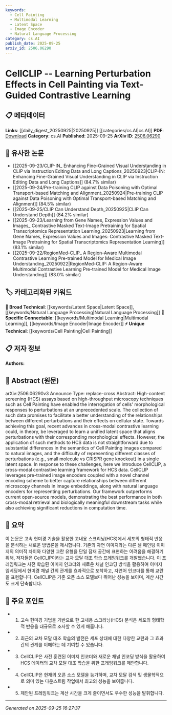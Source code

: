 ```yaml
---
keywords:
  - Cell Painting
  - Multimodal Learning
  - Latent Space
  - Image Encoder
  - Natural Language Processing
category: cs.AI
publish_date: 2025-09-25
arxiv_id: 2506.06290
---
```


<!-- KEYWORD_LINKING_METADATA:
{
  "processed_timestamp": "2025-09-25T16:27:37.511569",
  "vocabulary_version": "1.0",
  "selected_keywords": [
    "Cell Painting",
    "Multimodal Learning",
    "Latent Space",
    "Image Encoder",
    "Natural Language Processing"
  ],
  "rejected_keywords": [],
  "similarity_scores": {
    "Cell Painting": 0.78,
    "Multimodal Learning": 0.79,
    "Latent Space": 0.81,
    "Image Encoder": 0.77,
    "Natural Language Processing": 0.8
  },
  "extraction_method": "AI_prompt_based",
  "budget_applied": true,
  "candidates_json": {
    "candidates": [
      {
        "surface": "Cell Painting",
        "canonical": "Cell Painting",
        "aliases": [
          "HCS",
          "High-Content Screening"
        ],
        "category": "unique_technical",
        "rationale": "Cell Painting is a specific high-content screening assay crucial for understanding morphological responses to perturbations.",
        "novelty_score": 0.75,
        "connectivity_score": 0.65,
        "specificity_score": 0.85,
        "link_intent_score": 0.78
      },
      {
        "surface": "cross-modal contrastive learning",
        "canonical": "Multimodal Learning",
        "aliases": [
          "cross-modal learning"
        ],
        "category": "specific_connectable",
        "rationale": "Cross-modal contrastive learning is a form of multimodal learning that aligns different data types, enhancing connectivity with similar frameworks.",
        "novelty_score": 0.58,
        "connectivity_score": 0.82,
        "specificity_score": 0.72,
        "link_intent_score": 0.79
      },
      {
        "surface": "latent space",
        "canonical": "Latent Space",
        "aliases": [
          "embedding space"
        ],
        "category": "broad_technical",
        "rationale": "Latent space is a fundamental concept in machine learning for representing data in a lower-dimensional space, facilitating connections with various models.",
        "novelty_score": 0.45,
        "connectivity_score": 0.88,
        "specificity_score": 0.65,
        "link_intent_score": 0.81
      },
      {
        "surface": "image encoders",
        "canonical": "Image Encoder",
        "aliases": [
          "visual encoder"
        ],
        "category": "specific_connectable",
        "rationale": "Image encoders are crucial for processing visual data, linking to broader computer vision and machine learning applications.",
        "novelty_score": 0.55,
        "connectivity_score": 0.83,
        "specificity_score": 0.78,
        "link_intent_score": 0.77
      },
      {
        "surface": "natural language encoders",
        "canonical": "Natural Language Processing",
        "aliases": [
          "text encoders"
        ],
        "category": "broad_technical",
        "rationale": "Natural language encoders are integral to NLP, facilitating connections with language-based models and tasks.",
        "novelty_score": 0.5,
        "connectivity_score": 0.89,
        "specificity_score": 0.7,
        "link_intent_score": 0.8
      }
    ],
    "ban_list_suggestions": [
      "method",
      "performance",
      "experiment"
    ]
  },
  "decisions": [
    {
      "candidate_surface": "Cell Painting",
      "resolved_canonical": "Cell Painting",
      "decision": "linked",
      "scores": {
        "novelty": 0.75,
        "connectivity": 0.65,
        "specificity": 0.85,
        "link_intent": 0.78
      }
    },
    {
      "candidate_surface": "cross-modal contrastive learning",
      "resolved_canonical": "Multimodal Learning",
      "decision": "linked",
      "scores": {
        "novelty": 0.58,
        "connectivity": 0.82,
        "specificity": 0.72,
        "link_intent": 0.79
      }
    },
    {
      "candidate_surface": "latent space",
      "resolved_canonical": "Latent Space",
      "decision": "linked",
      "scores": {
        "novelty": 0.45,
        "connectivity": 0.88,
        "specificity": 0.65,
        "link_intent": 0.81
      }
    },
    {
      "candidate_surface": "image encoders",
      "resolved_canonical": "Image Encoder",
      "decision": "linked",
      "scores": {
        "novelty": 0.55,
        "connectivity": 0.83,
        "specificity": 0.78,
        "link_intent": 0.77
      }
    },
    {
      "candidate_surface": "natural language encoders",
      "resolved_canonical": "Natural Language Processing",
      "decision": "linked",
      "scores": {
        "novelty": 0.5,
        "connectivity": 0.89,
        "specificity": 0.7,
        "link_intent": 0.8
      }
    }
  ]
}
-->

# CellCLIP -- Learning Perturbation Effects in Cell Painting via Text-Guided Contrastive Learning

## 📋 메타데이터

**Links**: [[daily_digest_20250925|20250925]] [[categories/cs.AI|cs.AI]]
**PDF**: [Download](https://arxiv.org/pdf/2506.06290.pdf)
**Category**: cs.AI
**Published**: 2025-09-25
**ArXiv ID**: [2506.06290](https://arxiv.org/abs/2506.06290)

## 🔗 유사한 논문
- [[2025-09-23/CLIP-IN_ Enhancing Fine-Grained Visual Understanding in CLIP via Instruction Editing Data and Long Captions_20250923|CLIP-IN: Enhancing Fine-Grained Visual Understanding in CLIP via Instruction Editing Data and Long Captions]] (84.7% similar)
- [[2025-09-24/Pre-training CLIP against Data Poisoning with Optimal Transport-based Matching and Alignment_20250924|Pre-training CLIP against Data Poisoning with Optimal Transport-based Matching and Alignment]] (84.5% similar)
- [[2025-09-25/CLIP Can Understand Depth_20250925|CLIP Can Understand Depth]] (84.2% similar)
- [[2025-09-23/Learning from Gene Names, Expression Values and Images_ Contrastive Masked Text-Image Pretraining for Spatial Transcriptomics Representation Learning_20250923|Learning from Gene Names, Expression Values and Images: Contrastive Masked Text-Image Pretraining for Spatial Transcriptomics Representation Learning]] (83.1% similar)
- [[2025-09-22/RegionMed-CLIP_ A Region-Aware Multimodal Contrastive Learning Pre-trained Model for Medical Image Understanding_20250922|RegionMed-CLIP: A Region-Aware Multimodal Contrastive Learning Pre-trained Model for Medical Image Understanding]] (83.0% similar)

## 🏷️ 카테고리화된 키워드
**🧠 Broad Technical**: [[keywords/Latent Space|Latent Space]], [[keywords/Natural Language Processing|Natural Language Processing]]
**🔗 Specific Connectable**: [[keywords/Multimodal Learning|Multimodal Learning]], [[keywords/Image Encoder|Image Encoder]]
**⚡ Unique Technical**: [[keywords/Cell Painting|Cell Painting]]

## 📋 저자 정보

**Authors:** 

## 📄 Abstract (원문)

arXiv:2506.06290v3 Announce Type: replace-cross 
Abstract: High-content screening (HCS) assays based on high-throughput microscopy techniques such as Cell Painting have enabled the interrogation of cells' morphological responses to perturbations at an unprecedented scale. The collection of such data promises to facilitate a better understanding of the relationships between different perturbations and their effects on cellular state. Towards achieving this goal, recent advances in cross-modal contrastive learning could, in theory, be leveraged to learn a unified latent space that aligns perturbations with their corresponding morphological effects. However, the application of such methods to HCS data is not straightforward due to substantial differences in the semantics of Cell Painting images compared to natural images, and the difficulty of representing different classes of perturbations (e.g., small molecule vs CRISPR gene knockout) in a single latent space. In response to these challenges, here we introduce CellCLIP, a cross-modal contrastive learning framework for HCS data. CellCLIP leverages pre-trained image encoders coupled with a novel channel encoding scheme to better capture relationships between different microscopy channels in image embeddings, along with natural language encoders for representing perturbations. Our framework outperforms current open-source models, demonstrating the best performance in both cross-modal retrieval and biologically meaningful downstream tasks while also achieving significant reductions in computation time.

## 📝 요약

이 논문은 고속 현미경 기술을 활용한 고내용 스크리닝(HCS)에서 세포의 형태적 반응을 분석하는 새로운 방법론을 제시합니다. 기존의 자연 이미지와는 다른 셀 페인팅 이미지의 의미적 차이와 다양한 교란 유형을 단일 잠재 공간에 표현하는 어려움을 해결하기 위해, 저자들은 CellCLIP이라는 교차 모달 대조 학습 프레임워크를 개발했습니다. 이 프레임워크는 사전 학습된 이미지 인코더와 새로운 채널 인코딩 방식을 활용하여 이미지 임베딩에서 현미경 채널 간의 관계를 효과적으로 포착하고, 자연어 인코더를 통해 교란을 표현합니다. CellCLIP은 기존 오픈 소스 모델보다 뛰어난 성능을 보이며, 계산 시간도 크게 단축합니다.

## 🎯 주요 포인트

- 1. 고속 현미경 기법을 기반으로 한 고내용 스크리닝(HCS) 분석은 세포의 형태학적 반응을 대규모로 조사할 수 있게 해줍니다.
- 2. 최근의 교차 모달 대조 학습의 발전은 세포 상태에 대한 다양한 교란과 그 효과 간의 관계를 이해하는 데 기여할 수 있습니다.
- 3. CellCLIP은 사전 훈련된 이미지 인코더와 새로운 채널 인코딩 방식을 활용하여 HCS 데이터의 교차 모달 대조 학습을 위한 프레임워크를 제안합니다.
- 4. CellCLIP은 현재의 오픈 소스 모델을 능가하며, 교차 모달 검색 및 생물학적으로 의미 있는 다운스트림 작업에서 최고의 성능을 보여줍니다.
- 5. 제안된 프레임워크는 계산 시간을 크게 줄이면서도 우수한 성능을 발휘합니다.


---

*Generated on 2025-09-25 16:27:37*